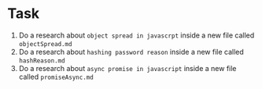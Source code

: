 # Task

1. Do a research about `object spread in javascrpt` inside a new file called `objectSpread.md`
2. Do a research about `hashing password reason` inside a new file called `hashReason.md`
3. Do a research about `async promise in javascript` inside a new file called `promiseAsync.md`